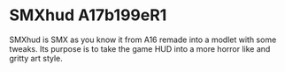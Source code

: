 # SMXhud A17b199eR1

SMXhud is SMX as you know it from A16 remade into a modlet with some tweaks. Its purpose is to take the game HUD into a more horror like and gritty art style.

